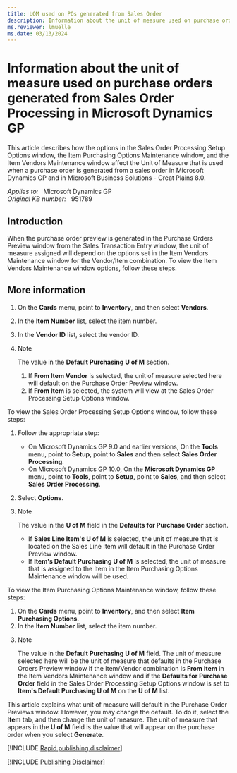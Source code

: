 ```yaml
---
title: UOM used on POs generated from Sales Order
description: Information about the unit of measure used on purchase orders generated from Sales Order Processing in Microsoft Dynamics GP.
ms.reviewer: lmuelle
ms.date: 03/13/2024
---
```

# Information about the unit of measure used on purchase orders generated from Sales Order Processing in Microsoft Dynamics GP

This article describes how the options in the Sales Order Processing Setup Options window, the Item Purchasing Options Maintenance window, and the Item Vendors Maintenance window affect the Unit of Measure that is used when a purchase order is generated from a sales order in Microsoft Dynamics GP and in Microsoft Business Solutions - Great Plains 8.0.

_Applies to:_ &nbsp; Microsoft Dynamics GP  
_Original KB number:_ &nbsp; 951789

## Introduction

When the purchase order preview is generated in the Purchase Orders Preview window from the Sales Transaction Entry window, the unit of measure assigned will depend on the options set in the Item Vendors Maintenance window for the Vendor/Item combination. To view the Item Vendors Maintenance window options, follow these steps.

## More information

1. On the **Cards** menu, point to **Inventory**, and then select **Vendors**.
2. In the **Item Number** list, select the item number.
3. In the **Vendor ID** list, select the vendor ID.
4. > [!NOTE]
   > The value in the **Default Purchasing U of M** section.

    1. If **From Item Vendor** is selected, the unit of measure selected here will default on the Purchase Order Preview window.
    1. If **From Item** is selected, the system will view at the Sales Order Processing Setup Options window.

To view the Sales Order Processing Setup Options window, follow these steps:

1. Follow the appropriate step:

    - On Microsoft Dynamics GP 9.0 and earlier versions, On the **Tools** menu, point to **Setup**, point to **Sales** and then select **Sales Order Processing**.
    - On Microsoft Dynamics GP 10.0, On the **Microsoft Dynamics GP** menu, point to **Tools**, point to **Setup**, point to **Sales**, and then select **Sales Order Processing**.
2. Select **Options**.
3. > [!NOTE]
   > The value in the **U of M** field in the **Defaults for Purchase Order** section.

    - If **Sales Line Item's U of M** is selected, the unit of measure that is located on the Sales Line Item will default in the Purchase Order Preview window.
    - If **Item's Default Purchasing U of M** is selected, the unit of measure that is assigned to the Item in the Item Purchasing Options Maintenance window will be used.

To view the Item Purchasing Options Maintenance window, follow these steps:

1. On the **Cards** menu, point to **Inventory**, and then select **Item Purchasing Options**.
2. In the **Item Number** list, select the item number.
3. > [!NOTE]
   > The value in the **Default Purchasing U of M** field. The unit of measure selected here will be the unit of measure that defaults in the Purchase Orders Preview window if the Item/Vendor combination is **From Item** in the Item Vendors Maintenance window and if the **Defaults for Purchase Order** field in the Sales Order Processing Setup Options window is set to **Item's Default Purchasing U of M** on the **U of M** list.

This article explains what unit of measure will default in the Purchase Order Previews window. However, you may change the default. To do it, select the **Item** tab, and then change the unit of measure. The unit of measure that appears in the **U of M** field is the value that will appear on the purchase order when you select **Generate**.

[!INCLUDE [Rapid publishing disclaimer](../../includes/rapid-publishing-disclaimer.md)]

[!INCLUDE [Publishing Disclaimer](../../includes/publishing-disclaimer.md)]
